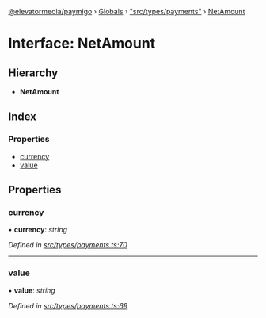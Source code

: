 [@elevatormedia/paymigo](../README.md) › [Globals](../globals.md) › ["src/types/payments"](../modules/_src_types_payments_.md) › [NetAmount](_src_types_payments_.netamount.md)

# Interface: NetAmount

## Hierarchy

-   **NetAmount**

## Index

### Properties

-   [currency](_src_types_payments_.netamount.md#currency)
-   [value](_src_types_payments_.netamount.md#value)

## Properties

### currency

• **currency**: _string_

_Defined in [src/types/payments.ts:70](https://github.com/ELEVATORmedia/paymigo/blob/c28bc6c/src/types/payments.ts#L70)_

---

### value

• **value**: _string_

_Defined in [src/types/payments.ts:69](https://github.com/ELEVATORmedia/paymigo/blob/c28bc6c/src/types/payments.ts#L69)_
